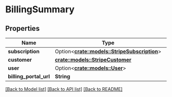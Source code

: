 # BillingSummary

## Properties

Name | Type | Description | Notes
------------ | ------------- | ------------- | -------------
**subscription** | Option<[**crate::models::StripeSubscription**](StripeSubscription.md)> |  | [optional]
**customer** | [**crate::models::StripeCustomer**](StripeCustomer.md) |  | 
**user** | Option<[**crate::models::User**](User.md)> |  | [optional]
**billing_portal_url** | **String** |  | [readonly]

[[Back to Model list]](../README.md#documentation-for-models) [[Back to API list]](../README.md#documentation-for-api-endpoints) [[Back to README]](../README.md)


